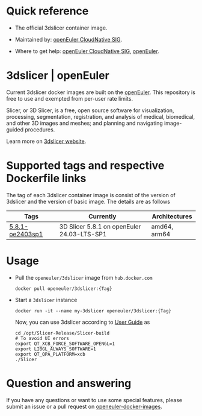 # Quick reference

- The official 3dslicer container image.

- Maintained by: [openEuler CloudNative SIG](https://gitee.com/openeuler/cloudnative).

- Where to get help: [openEuler CloudNative SIG](https://gitee.com/openeuler/cloudnative), [openEuler](https://gitee.com/openeuler/community).
# 3dslicer | openEuler
Current 3dslicer docker images are built on the [openEuler](https://repo.openeuler.org/). This repository is free to use and exempted from per-user rate limits.

Slicer, or 3D Slicer, is a free, open source software for visualization, processing, segmentation, registration, and analysis of medical, biomedical, and other 3D images and meshes; and planning and navigating image-guided procedures.

Learn more on [3dslicer website](https://www.slicer.org/).


# Supported tags and respective Dockerfile links
The tag of each 3dslicer container image is consist of the version of 3dslicer and the version of basic image. The details are as follows

| Tags | Currently |  Architectures|
|------|-----------|---------------|
|[5.8.1-oe2403sp1](https://gitee.com/openeuler/openeuler-docker-images/blob/master/HPC/3dslicer/5.8.1/24.03-lts-sp1/Dockerfile)| 3D Slicer 5.8.1 on openEuler 24.03-LTS-SP1 | amd64, arm64 |


# Usage
- Pull the `openeuler/3dslicer` image from `hub.docker.com`
	```
	docker pull openeuler/3dslicer:{Tag}
	```
- Start a `3dslicer` instance
	```
	docker run -it --name my-3dslicer openeuler/3dslicer:{Tag}
	```
	Now, you can use 3dslicer according to [User Guide](https://slicer.readthedocs.io/en/latest/developer_guide/index.html) as
    ```
    cd /opt/Slicer-Release/Slicer-build
    # To avoid UI errors
    export QT_XCB_FORCE_SOFTWARE_OPENGL=1
    export LIBGL_ALWAYS_SOFTWARE=1
    export QT_QPA_PLATFORM=xcb
    ./Slicer
    ```

# Question and answering
If you have any questions or want to use some special features, please submit an issue or a pull request on [openeuler-docker-images](https://gitee.com/openeuler/openeuler-docker-images).